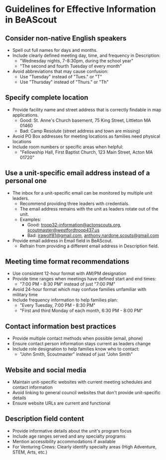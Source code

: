# Guidelines for Effective Information in BeAScout

## Consider non-native English speakers
- Spell out full names for days and months.
- Include clearly defined meeting day, time, and frequency in Description:
  - "Wednesday nights, 7-8:30pm, during the school year"
  - "The second and fourth Tuesday of every month"
- Avoid abbreviations that may cause confusion:
  - Use "Tuesday" instead of "Tues." or "T"
  - Use "Thursday" instead of "Thurs." or "Th"

## Specify complete location
- Provide facility name and street address that is correctly findable in map applications.
  - Good: St. Anne's Church basement, 75 King Street, Littleton MA 01460
  - Bad:  Camp Resolute (street address and town are missing)
- Avoid PO Box addresses for meeting locations as families need physical locations
- Include room numbers or specific areas when helpful:
  - "Fellowship Hall, First Baptist Church, 123 Main Street, Acton MA 01720"

## Use a unit-specific email address instead of a personal one
- The inbox for a unit-specific email can be monitored by multiple unit leaders.
  - Recommend providing three leaders with credentials.
  - The email address remains with the unit as leaders rotate out of the unit.
  - Examples:
    - Good: troop32-information@actonscouts.org, scoutmaster@westfordtroop437.us
    - Bad:  irawolf81@gmail.com, anthony.nardone.scouts@gmail.com
- Provide email address in Email field in BeAScout.
  - Refrain from providing a different email address in Description field.

## Meeting time format recommendations
- Use consistent 12-hour format with AM/PM designation
- Provide time ranges when meetings have defined start and end times:
  - "7:00 PM - 8:30 PM" instead of just "7:00 PM"
- Avoid 24-hour format which may confuse families unfamiliar with military time
- Include frequency information to help families plan:
  - "Every Tuesday, 7:00 PM - 8:30 PM"
  - "First and third Monday of each month, 6:30 PM - 8:00 PM"

## Contact information best practices
- Provide multiple contact methods when possible (email, phone)
- Ensure contact person information stays current as leaders change
- Include role designation to help families know who to contact:
  - "John Smith, Scoutmaster" instead of just "John Smith"

## Website and social media
- Maintain unit-specific websites with current meeting schedules and contact information
- Avoid linking to general council websites that don't provide unit-specific details
- Ensure website URLs are current and functional

## Description field content
- Provide informative details about the unit's program focus
- Include age ranges served and any specialty programs
- Mention accessibility accommodations if available
- For Venturing Crews: Clearly identify specialty areas (High Adventure, STEM, Arts, etc.)
  